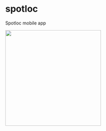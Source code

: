 # spotloc
Spotloc mobile app

<img 
  src="https://github.com/spotorg/spotloc-app/blob/main/readme/spotloc-demo-1.jpg?raw=true"
  width="300"
/>

